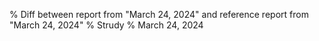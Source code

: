 % Diff between report from "March 24, 2024" and reference report from "March 24, 2024"
% Strudy
% March 24, 2024


